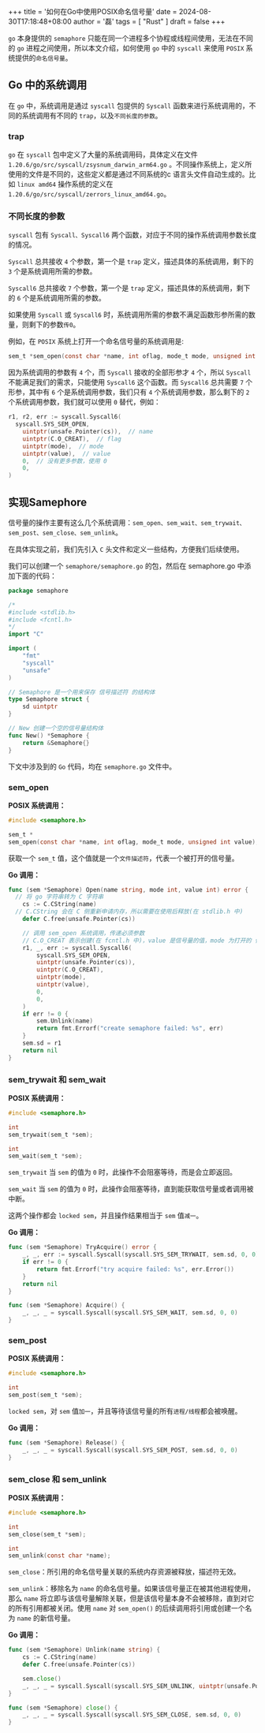 +++
title = '如何在Go中使用POSIX命名信号量'
date = 2024-08-30T17:18:48+08:00
author = '磊'
tags = [ "Rust" ]
draft = false
+++

`go` 本身提供的 `semaphore` 只能在同一个进程多个协程或线程间使用，无法在不同的 `go` 进程之间使用，所以本文介绍，如何使用 `go` 中的 `syscall` 来使用 `POSIX` 系统提供的`命名信号量`。

## Go 中的系统调用

在 `go` 中，系统调用是通过 `syscall` 包提供的 `Syscall` 函数来进行系统调用的，不同的系统调用有不同的 `trap`，以及`不同长度的参数`。

### trap

`go` 在 `syscall` 包中定义了大量的系统调用码，具体定义在文件`1.20.6/go/src/syscall/zsysnum_darwin_arm64.go` 。不同操作系统上，定义所使用的文件是不同的，这些定义都是通过不同系统的c 语言头文件自动生成的。比如 `linux amd64` 操作系统的定义在`1.20.6/go/src/syscall/zerrors_linux_amd64.go`。

### 不同长度的参数

`syscall` 包有 `Syscall、Syscall6` 两个函数，对应于不同的操作系统调用参数长度的情况。

`Syscall` 总共接收 `4` 个参数，第一个是 `trap` 定义，描述具体的系统调用，剩下的 `3` 个是系统调用所需的参数。

`Syscall6` 总共接收 `7` 个参数，第一个是 `trap` 定义，描述具体的系统调用，剩下的 `6` 个是系统调用所需的参数。

如果使用 `Syscall` 或 `Syscall6` 时，系统调用所需的参数不满足函数形参所需的数量，则剩下的参数`传0`。

例如，在 `POSIX` 系统上打开一个命名信号量的系统调用是:

```c
sem_t *sem_open(const char *name, int oflag, mode_t mode, unsigned int value);
```

因为系统调用的参数有 `4` 个，而 `Syscall` 接收的全部形参才 `4` 个，所以 `Syscall` 不能满足我们的需求，只能使用 `Syscall6` 这个函数。而 `Syscall6` 总共需要 `7` 个形参，其中有 `6` 个是系统调用参数，我们只有 `4` 个系统调用参数，那么剩下的 `2` 个系统调用参数，我们就可以使用 `0` 替代，例如：

```go
r1, r2, err := syscall.Syscall6(
  syscall.SYS_SEM_OPEN,
	uintptr(unsafe.Pointer(cs)),  // name
	uintptr(C.O_CREAT),  // flag
	uintptr(mode),  // mode
	uintptr(value),  // value
	0,  // 没有更多参数，使用 0
	0,
)
```

## 实现Samephore

信号量的操作主要有这么几个系统调用：`sem_open、sem_wait、sem_trywait、sem_post、sem_close、sem_unlink`。

在具体实现之前，我们先引入 `C` 头文件和定义一些结构，方便我们后续使用。

我们可以创建一个  `semaphore/semaphore.go` 的包，然后在 semaphore.go 中添加下面的代码：

```go
package semaphore

/*
#include <stdlib.h>
#include <fcntl.h>
*/
import "C"

import (
	"fmt"
	"syscall"
	"unsafe"
)

// Semaphore 是一个用来保存 信号描述符 的结构体
type Semaphore struct {
	sd uintptr
}

// New 创建一个空的信号量结构体
func New() *Semaphore {
	return &Semaphore{}
}
```

下文中涉及到的 `Go` 代码，均在 `semaphore.go` 文件中。

### sem_open

**POSIX 系统调用：**

```c
#include <semaphore.h>

sem_t *
sem_open(const char *name, int oflag, mode_t mode, unsigned int value);
```

获取一个 `sem_t` 值，这个值就是一个`文件描述符`，代表一个被打开的信号量。

**Go 调用：**

```go
func (sem *Semaphore) Open(name string, mode int, value int) error {
  // 将 go 字符串转为 C 字符串
	cs := C.CString(name)
  // C.CString 会在 C 侧重新申请内存，所以需要在使用后释放(在 stdlib.h 中)
	defer C.free(unsafe.Pointer(cs))

	// 调用 sem_open 系统调用，传递必须参数
	// C.O_CREAT 表示创建(在 fcntl.h 中)，value 是信号量的值，mode 为打开的 信号描述符 的状态
	r1, _, err := syscall.Syscall6(
		syscall.SYS_SEM_OPEN,
		uintptr(unsafe.Pointer(cs)),
		uintptr(C.O_CREAT),
		uintptr(mode),
		uintptr(value),
		0,
		0,
	)
	if err != 0 {
		sem.Unlink(name)
		return fmt.Errorf("create semaphore failed: %s", err)
	}
	sem.sd = r1
	return nil
}
```

### sem_trywait 和 sem_wait

**POSIX 系统调用：**

```c
#include <semaphore.h>

int
sem_trywait(sem_t *sem);

int
sem_wait(sem_t *sem);
```

`sem_trywait` 当 `sem` 的值为 `0` 时，此操作不会阻塞等待，而是会立即返回。

`sem_wait` 当 `sem` 的值为 `0` 时，此操作会阻塞等待，直到能获取信号量或者调用被中断。

这两个操作都会 `locked sem`，并且操作结果相当于 `sem` 值`减一`。

**Go 调用：**

```go
func (sem *Semaphore) TryAcquire() error {
	_, _, err := syscall.Syscall(syscall.SYS_SEM_TRYWAIT, sem.sd, 0, 0)
	if err != 0 {
		return fmt.Errorf("try acquire failed: %s", err.Error())
	}
	return nil
}

func (sem *Semaphore) Acquire() {
	_, _, _ = syscall.Syscall(syscall.SYS_SEM_WAIT, sem.sd, 0, 0)
}
```

### sem_post

**POSIX 系统调用：**

```c
#include <semaphore.h>

int
sem_post(sem_t *sem);
```

`locked sem`，对 `sem` 值`加一`，并且等待该信号量的所有`进程/线程`都会被唤醒。

**Go 调用：**

```go
func (sem *Semaphore) Release() {
	_, _, _ = syscall.Syscall(syscall.SYS_SEM_POST, sem.sd, 0, 0)
}
```

### sem_close 和 sem_unlink

**POSIX 系统调用：**

```c
#include <semaphore.h>

int
sem_close(sem_t *sem);

int
sem_unlink(const char *name);
```

`sem_close`：所引用的命名信号量关联的系统内存资源被释放，描述符无效。

`sem_unlink`：移除名为 `name` 的命名信号量。如果该信号量正在被其他进程使用，那么 `name` 将立即与该信号量解除关联，但是该信号量本身不会被移除，直到对它的所有引用都被关闭。使用 `name` 对 `sem_open()` 的后续调用将引用或创建一个名为 `name` 的新信号量。

**Go 调用：**

```go
func (sem *Semaphore) Unlink(name string) {
	cs := C.CString(name)
	defer C.free(unsafe.Pointer(cs))

	sem.close()
	_, _, _ = syscall.Syscall(syscall.SYS_SEM_UNLINK, uintptr(unsafe.Pointer(cs)), 0, 0)
}

func (sem *Semaphore) close() {
	_, _, _ = syscall.Syscall(syscall.SYS_SEM_CLOSE, sem.sd, 0, 0)
}
```
